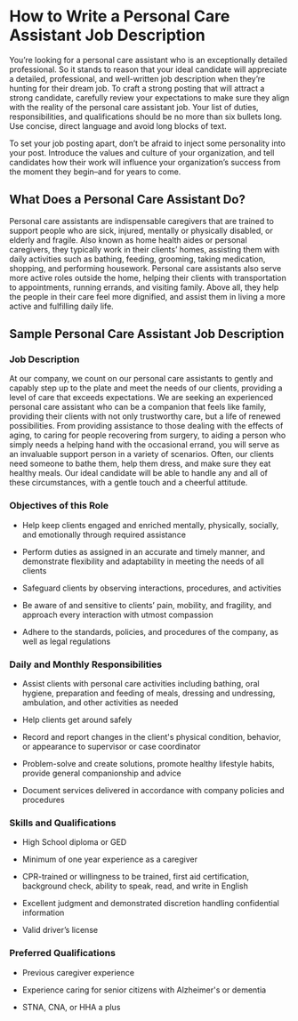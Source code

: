 
# How to Write a Personal Care Assistant Job Description

You’re looking for a personal care assistant who is an exceptionally detailed professional. So it stands to reason that your ideal candidate will appreciate a detailed, professional, and well-written job description when they’re hunting for their dream job. To craft a strong posting that will attract a strong candidate, carefully review your expectations to make sure they align with the reality of the personal care assistant job. Your list of duties, responsibilities, and qualifications should be no more than six bullets long. Use concise, direct language and avoid long blocks of text.

To set your job posting apart, don’t be afraid to inject some personality into your post. Introduce the values and culture of your organization, and tell candidates how their work will influence your organization’s success from the moment they begin–and for years to come.
## What Does a Personal Care Assistant Do?

Personal care assistants are indispensable caregivers that are trained to support people who are sick, injured, mentally or physically disabled, or elderly and fragile. Also known as home health aides or personal caregivers, they typically work in their clients’ homes, assisting them with daily activities such as bathing, feeding, grooming, taking medication, shopping, and performing housework. Personal care assistants also serve more active roles outside the home, helping their clients with transportation to appointments, running errands, and visiting family. Above all, they help the people in their care feel more dignified, and assist them in living a more active and fulfilling daily life.
## Sample Personal Care Assistant Job Description

### Job Description

At our company, we count on our personal care assistants to gently and capably step up to the plate and meet the needs of our clients, providing a level of care that exceeds expectations. We are seeking an experienced personal care assistant who can be a companion that feels like family, providing their clients with not only trustworthy care, but a life of renewed possibilities. From providing assistance to those dealing with the effects of aging, to caring for people recovering from surgery, to aiding a person who simply needs a helping hand with the occasional errand, you will serve as an invaluable support person in a variety of scenarios. Often, our clients need someone to bathe them, help them dress, and make sure they eat healthy meals. Our ideal candidate will be able to handle any and all of these circumstances, with a gentle touch and a cheerful attitude.

### Objectives of this Role

* Help keep clients engaged and enriched mentally, physically, socially, and emotionally through required assistance

* Perform duties as assigned in an accurate and timely manner, and demonstrate flexibility and adaptability in meeting the needs of all clients

* Safeguard clients by observing interactions, procedures, and activities

* Be aware of and sensitive to clients’ pain, mobility, and fragility, and approach every interaction with utmost compassion

* Adhere to the standards, policies, and procedures of the company, as well as legal regulations

### Daily and Monthly Responsibilities

* Assist clients with personal care activities including bathing, oral hygiene, preparation and feeding of meals, dressing and undressing, ambulation, and other activities as needed

* Help clients get around safely

* Record and report changes in the client's physical condition, behavior, or appearance to supervisor or case coordinator

* Problem-solve and create solutions, promote healthy lifestyle habits, provide general companionship and advice

* Document services delivered in accordance with company policies and procedures

### Skills and Qualifications

* High School diploma or GED

* Minimum of one year experience as a caregiver

* CPR-trained or willingness to be trained, first aid certification, background check, ability to speak, read, and write in English

* Excellent judgment and demonstrated discretion handling confidential information

* Valid driver’s license

### Preferred Qualifications

* Previous caregiver experience

* Experience caring for senior citizens with Alzheimer's or dementia

* STNA, CNA, or HHA a plus
